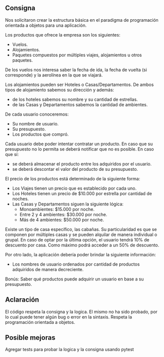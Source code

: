## Consigna
Nos solicitaron crear la estructura básica en el paradigma de programación orientada a objetos para una aplicación.

Los productos que ofrece la empresa son los siguientes:
- Vuelos.
- Alojamientos.
- Paquetes compuestos por múltiples viajes, alojamientos u otros paquetes.

De los vuelos nos interesa saber la fecha de ida, la fecha de vuelta (si corresponde) y la aerolínea en la que se viajará.

Los alojamientos pueden ser Hoteles o Casas/Departamentos. De ambos tipos de alojamiento sabemos su dirección y además:
- de los hoteles sabemos su nombre y su cantidad de estrellas.
- de las Casas y Departamentos sabemos la cantidad de ambientes.

De cada usuario conoceremos:
- Su nombre de usuario.
- Su presupuesto.
- Los productos que compró.

Cada usuario debe poder intentar contratar un producto. En caso que su presupuesto no lo permita se deberá notificar que no es posible. En caso que sí:
- se deberá almacenar el producto entre los adquiridos por el usuario.
- se deberá descontar el valor del producto de su presupuesto.

El precio de los productos está determinado de la siguiente forma:
- Los Viajes tienen un precio que es establecido por cada uno.
- Los Hoteles tienen un precio de $10.000 por estrella por cantidad de noches.
- Las Casas y Departamentos siguen la siguiente lógica:
  - Monoambientes: $15.000 por noche.
  - Entre 2 y 4 ambientes: $30.000 por noche.
  - Más de 4 ambientes: $50.000 por noche.
  
Existe un tipo de casa específico, las cabañas. Su particularidad es que se componen por múltiples casas y se pueden alquilar de manera individual o grupal. En caso de optar por la última opción, el usuario tendrá 10% de descuento por casa. Como máximo podrá acceder a un 50% de descuento.

Por otro lado, la aplicación debería poder brindar la siguiente información:
- Los nombres de usuario ordenados por cantidad de productos adquiridos de manera decreciente.

Bonús: Saber qué productos puede adquirir un usuario en base a su presupuesto.

## Aclaración
El código respeta la consigna y la logica. El mismo no ha sido probado, por lo cual puede tener algún bug o error en la sintaxis. Respeta la programación orientada a objetos.

## Posible mejoras
Agregar tests para probar la logica y la consigna usando pytest